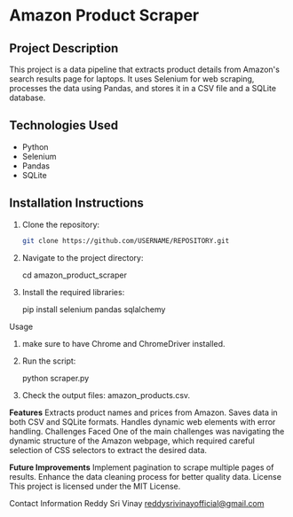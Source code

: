 # Amazon Product Scraper

## Project Description
This project is a data pipeline that extracts product details from Amazon's search results page for laptops. It uses Selenium for web scraping, processes the data using Pandas, and stores it in a CSV file and a SQLite database.

## Technologies Used
- Python
- Selenium
- Pandas
- SQLite

## Installation Instructions
1. Clone the repository:
   ```bash
   git clone https://github.com/USERNAME/REPOSITORY.git

2. Navigate to the project directory:

      cd amazon_product_scraper
3. Install the required libraries:

      pip install selenium pandas sqlalchemy

   
Usage
1) make sure to have Chrome and ChromeDriver installed.

2) Run the script:

   python scraper.py
3) Check the output files: amazon_products.csv.
   
**Features**
Extracts product names and prices from Amazon.
Saves data in both CSV and SQLite formats.
Handles dynamic web elements with error handling.
Challenges Faced
One of the main challenges was navigating the dynamic structure of the Amazon webpage, which required careful selection of CSS selectors to extract the desired data.

**Future Improvements**
Implement pagination to scrape multiple pages of results.
Enhance the data cleaning process for better quality data.
License
This project is licensed under the MIT License.

Contact Information
Reddy Sri Vinay
reddysrivinayofficial@gmail.com



